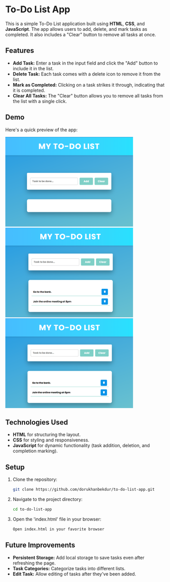 # To-Do List App

This is a simple To-Do List application built using **HTML**, **CSS**, and **JavaScript**. The app allows users to add, delete, and mark tasks as completed. It also includes a "Clear" button to remove all tasks at once.

## Features

- **Add Task:** Enter a task in the input field and click the "Add" button to include it in the list.
- **Delete Task:** Each task comes with a delete icon to remove it from the list.
- **Mark as Completed:** Clicking on a task strikes it through, indicating that it is completed.
- **Clear All Tasks:** The "Clear" button allows you to remove all tasks from the list with a single click.

## Demo

Here's a quick preview of the app:

<img src="./Screenshot_1.png" alt="Initial To-Do List" width="400">
<img src="./Screenshot_3.png" alt="Initial To-Do List" width="400">
<img src="./Screenshot_5.png" alt="Initial To-Do List" width="400">

## Technologies Used

- **HTML** for structuring the layout.
- **CSS** for styling and responsiveness.
- **JavaScript** for dynamic functionality (task addition, deletion, and completion marking).

## Setup

1. Clone the repository:
   ```bash
   git clone https://github.com/dorukhanbekdur/to-do-list-app.git

2. Navigate to the project directory:
   ```bash
   cd to-do-list-app
   
3. Open the 'index.html' file in your browser:
   ```bash
   Open index.html in your favorite browser

## Future Improvements

- **Persistent Storage:** Add local storage to save tasks even after refreshing the page.
- **Task Categories:** Categorize tasks into different lists.
- **Edit Task:** Allow editing of tasks after they've been added.






   
